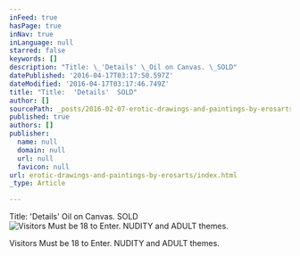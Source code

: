 ```yaml
---
inFeed: true
hasPage: true
inNav: true
inLanguage: null
starred: false
keywords: []
description: "Title: \_'Details' \_Oil on Canvas. \_SOLD"
datePublished: '2016-04-17T03:17:50.597Z'
dateModified: '2016-04-17T03:17:46.749Z'
title: "Title:  'Details'  SOLD"
author: []
sourcePath: _posts/2016-02-07-erotic-drawings-and-paintings-by-erosarts.md
published: true
authors: []
publisher:
  name: null
  domain: null
  url: null
  favicon: null
url: erotic-drawings-and-paintings-by-erosarts/index.html
_type: Article

---
```

Title:  'Details'  Oil on Canvas.  SOLD
![Visitors Must be 18 to Enter.  NUDITY and ADULT themes.](https://s3-us-west-2.amazonaws.com/the-grid-img/p/f54b9c50dc61141d822d264368a023fad2a5ea36.jpg)

Visitors Must be 18 to Enter.  NUDITY and ADULT themes.